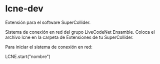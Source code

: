 # lcne-dev
Extensión para el software SuperCollider.

Sistema de conexión en red del grupo LiveCodeNet Ensamble. Coloca el archivo 
lcne en la carpeta de Extensiones de tu SuperCollider.

Para iniciar el sistema de conexión en red:

LCNE.start("nombre")
